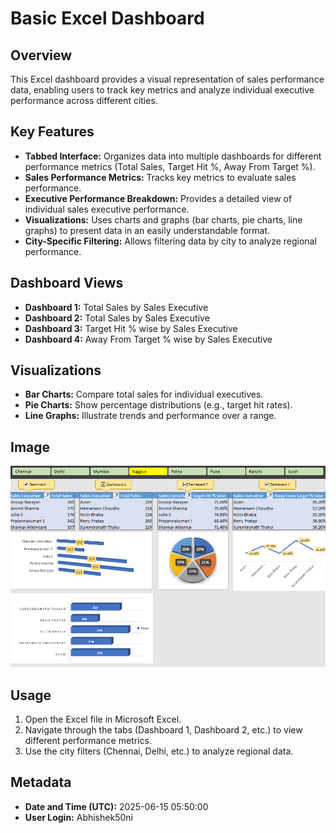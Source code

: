 # Basic Excel Dashboard

## Overview

This Excel dashboard provides a visual representation of sales performance data, enabling users to track key metrics and analyze individual executive performance across different cities.

## Key Features

*   **Tabbed Interface:** Organizes data into multiple dashboards for different performance metrics (Total Sales, Target Hit %, Away From Target %).
*   **Sales Performance Metrics:** Tracks key metrics to evaluate sales performance.
*   **Executive Performance Breakdown:** Provides a detailed view of individual sales executive performance.
*   **Visualizations:** Uses charts and graphs (bar charts, pie charts, line graphs) to present data in an easily understandable format.
*   **City-Specific Filtering:** Allows filtering data by city to analyze regional performance.

## Dashboard Views

*   **Dashboard 1:** Total Sales by Sales Executive
*   **Dashboard 2:** Total Sales by Sales Executive
*   **Dashboard 3:** Target Hit % wise by Sales Executive
*   **Dashboard 4:** Away From Target % wise by Sales Executive

## Visualizations

*   **Bar Charts:** Compare total sales for individual executives.
*   **Pie Charts:** Show percentage distributions (e.g., target hit rates).
*   **Line Graphs:** Illustrate trends and performance over a range.

## Image

![Basic Excel Dashboard](dashboard1.png)

## Usage

1.  Open the Excel file in Microsoft Excel.
2.  Navigate through the tabs (Dashboard 1, Dashboard 2, etc.) to view different performance metrics.
3.  Use the city filters (Chennai, Delhi, etc.) to analyze regional data.

## Metadata

*   **Date and Time (UTC):** 2025-06-15 05:50:00
*   **User Login:** Abhishek50ni
